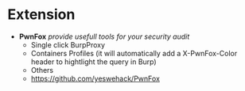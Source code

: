 # Extension

* **PwnFox** _provide usefull tools for your security audit_
  * Single click BurpProxy
  * Containers Profiles (it will automatically add a X-PwnFox-Color header to hightlight the query in Burp)
  * Others
  * https://github.com/yeswehack/PwnFox
